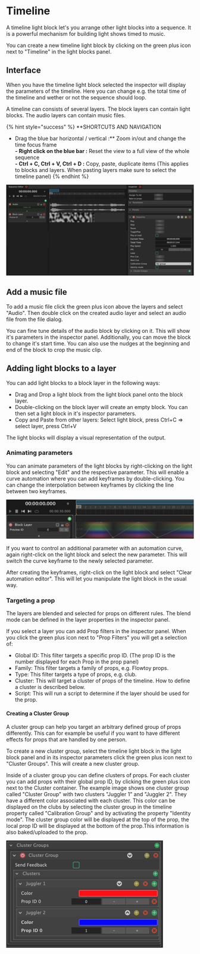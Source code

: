 # Timeline

A timeline light block let's you arrange other light blocks into a sequence. It is a powerful mechanism for building light shows timed to music.

You can create a new timeline light block by clicking on the green plus icon next to "Timeline" in the light blocks panel.

## Interface

When you have the timeline light block selected the inspector will display the parameters of the timeline. Here you can change e.g. the total time of the timeline and wether or not the sequence should loop.

A timeline can consists of several layers. The block layers can contain light blocks. The audio layers can contain music files. 

{% hint style="success" %}
**SHORTCUTS AND NAVIGATION  
- Drag the blue bar horizontal / vertical :** Zoom in/out and change the time focus frame  
**- Right click on the blue bar :** Reset the view to a full view of the whole sequence  
**- Ctrl + C, Ctrl + V, Ctrl + D :** Copy, paste, duplicate items \(This applies to blocks and layers. When pasting layers make sure to select the timeline panel\)
{% endhint %}

![](../../.gitbook/assets/screenshot-2020-05-24-at-16.48.39.png)

## Add a music file

To add a music file click the green plus icon above the layers and select "Audio". Then double click on the  created audio layer and select an audio file from the file dialog.

You can fine tune details of the audio block by clicking on it. This will show it's parameters in the inspector panel. Additionally, you can move the block to change it's start time. You can also use the nudges at the beginning and end of the block to crop the music clip.

## Adding light blocks to a layer

You can add light blocks to a block layer in the following ways:

* Drag and Drop a light block from the light block panel onto the block layer.
* Double-clicking on the block layer will create an empty block. You can then set a light block in it's inspector parameters.
* Copy and Paste from other layers: Select light block, press Ctrl+C =&gt; select layer, press Ctrl+V

The light blocks will display a visual representation of the output.

### Animating parameters

You can animate parameters of the light blocks by right-clicking on the light block and selecting "Edit" and the respective parameter. This will enable a curve automation where you can add keyframes by double-clicking. You can change the interpolation between keyframes by clicking the line between two keyframes.

![](../../.gitbook/assets/bento-timeline-parameter-animation.png)

If you want to control an additional parameter with an automation curve, again right-click on the light block and select the new parameter. This will switch the curve keyframe to the newly selected parameter.

After creating the keyframes, right-click on the light block and select "Clear automation editor". This will let you manipulate the light block in the usual way.

### Targeting a prop

The layers are blended and selected for props on different rules. The blend mode can be defined in the layer properties in the inspector panel. 

If you select a layer you can add Prop filters in the inspector panel. When you click the green plus icon next  to "Prop Filters" you will get a selection of:

* Global ID: This filter targets a specific prop ID. \(The prop ID is the number displayed for each Prop in the prop panel\)
* Family: This filter targets a family of props, e.g. Flowtoy props.
* Type: This filter targets a type of props, e.g. club.
* Cluster: This will target a cluster of props of the timeline. How to define a cluster is described below.
* Script: This will run a script to determine if the layer should be used for the prop.

#### Creating a Cluster Group

A cluster group can help you target an arbitrary defined group of props differently. This can for example be useful if you want to have different effects for props that are handled by one person.

 To create a new cluster group, select the timeline light block in the light block panel and in its inspector parameters click the green plus icon next to "Cluster Groups". This will create a new cluster group.

Inside of a cluster group you can define clusters of props. For each cluster you can add props with their global prop ID, by clicking the green plus icon next to the Cluster container. The example image shows one  cluster group called "Cluster Group" with two clusters "Juggler 1" and "Juggler 2". They have a different color associated with each cluster. This color can be displayed on the clubs by selecting the cluster group in the timeline property called "Calibration Group" and by activating the property "Identity mode". The cluster group color will be displayed at the top of the prop, the local prop ID will be displayed at the bottom of the prop.This information is also baked/uploaded to the prop.

![](../../.gitbook/assets/bento-cluster-groups.png)



